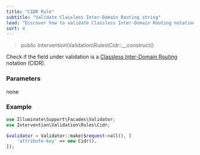 ```yaml
---
title: "CIDR Rule"
subtitle: "Validate Classless Inter-Domain Routing string"
lead: "Discover how to validate Classless Inter-Domain Routing notations (CIDR) with the additional validation rules of Intervention Validation for your Laravel application."
sort: 4
---
```


> public Intervention\Validation\Rules\Cidr::__construct()

Check if the field under validation is a [Classless Inter-Domain Routing](https://en.wikipedia.org/wiki/Classless_Inter-Domain_Routing) notation (CIDR).

### Parameters

none

### Example

```php
use Illuminate\Support\Facades\Validator;
use Intervention\Validation\Rules\Cidr;

$validator = Validator::make($request->all(), [
    'attribute-key' => new Cidr(),
]);
```
